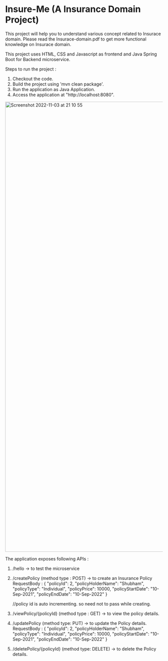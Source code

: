 # Insure-Me (A Insurance Domain Project)

This project will help you to understand various concept related to Insurace domain. Please read the Insurace-domain.pdf to get more functional knowledge on Insurace domain. 

This project uses HTML, CSS and Javascript as frontend and Java Spring Boot for Backend microservice.

Steps to run the project : 
1. Checkout the code.
2. Build the project using 'mvn clean package'.
3. Run the application as Java Application.
4. Access the application at "http://localhost:8080".

<img width="1439" alt="Screenshot 2022-11-03 at 21 10 55" src="https://user-images.githubusercontent.com/114076664/200126590-de9d3dcc-7e21-4e8c-a64a-1dd165dfefcb.png">

The application exposes following APIs : 

1. /hello   -> to test the microservice

2. /createPolicy (method type : POST) -> to create an Insurance Policy
    RequestBody : 
    {
    "policyId": 2,
    "policyHolderName": "Shubham",
    "policyType": "Individual",
    "policyPrice": 10000,
    "policyStartDate": "10-Sep-2021",
    "policyEndDate": "10-Sep-2022"
     }

      //policy id is auto incrementing. so need not to pass while creating.
      
3. /viewPolicy/{policyId} (method type : GET) -> to view the policy details.

4. /updatePolicy (method type: PUT) -> to update the Policy details.
   RequestBody : 
   {
    "policyId": 2,
    "policyHolderName": "Shubham",
    "policyType": "Individual",
    "policyPrice": 10000,
    "policyStartDate": "10-Sep-2021",
    "policyEndDate": "10-Sep-2022"
    }

5. /deletePolicy/{policyId}  (method type: DELETE) -> to delete the Policy details.
